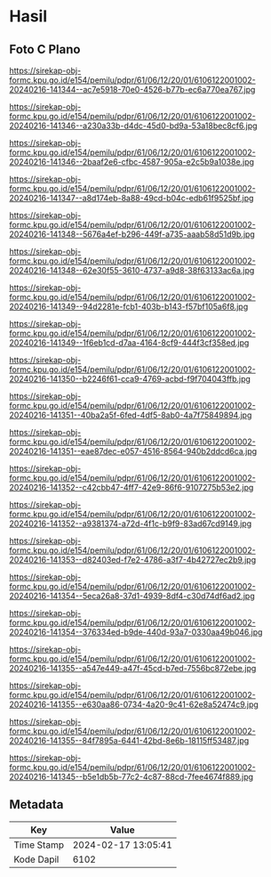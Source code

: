 # Hasil

## Foto C Plano

https://sirekap-obj-formc.kpu.go.id/e154/pemilu/pdpr/61/06/12/20/01/6106122001002-20240216-141344--ac7e5918-70e0-4526-b77b-ec6a770ea767.jpg

https://sirekap-obj-formc.kpu.go.id/e154/pemilu/pdpr/61/06/12/20/01/6106122001002-20240216-141346--a230a33b-d4dc-45d0-bd9a-53a18bec8cf6.jpg

https://sirekap-obj-formc.kpu.go.id/e154/pemilu/pdpr/61/06/12/20/01/6106122001002-20240216-141346--2baaf2e6-cfbc-4587-905a-e2c5b9a1038e.jpg

https://sirekap-obj-formc.kpu.go.id/e154/pemilu/pdpr/61/06/12/20/01/6106122001002-20240216-141347--a8d174eb-8a88-49cd-b04c-edb61f9525bf.jpg

https://sirekap-obj-formc.kpu.go.id/e154/pemilu/pdpr/61/06/12/20/01/6106122001002-20240216-141348--5676a4ef-b296-449f-a735-aaab58d51d9b.jpg

https://sirekap-obj-formc.kpu.go.id/e154/pemilu/pdpr/61/06/12/20/01/6106122001002-20240216-141348--62e30f55-3610-4737-a9d8-38f63133ac6a.jpg

https://sirekap-obj-formc.kpu.go.id/e154/pemilu/pdpr/61/06/12/20/01/6106122001002-20240216-141349--94d2281e-fcb1-403b-b143-f57bf105a6f8.jpg

https://sirekap-obj-formc.kpu.go.id/e154/pemilu/pdpr/61/06/12/20/01/6106122001002-20240216-141349--1f6eb1cd-d7aa-4164-8cf9-444f3cf358ed.jpg

https://sirekap-obj-formc.kpu.go.id/e154/pemilu/pdpr/61/06/12/20/01/6106122001002-20240216-141350--b2246f61-cca9-4769-acbd-f9f704043ffb.jpg

https://sirekap-obj-formc.kpu.go.id/e154/pemilu/pdpr/61/06/12/20/01/6106122001002-20240216-141351--40ba2a5f-6fed-4df5-8ab0-4a7f75849894.jpg

https://sirekap-obj-formc.kpu.go.id/e154/pemilu/pdpr/61/06/12/20/01/6106122001002-20240216-141351--eae87dec-e057-4516-8564-940b2ddcd6ca.jpg

https://sirekap-obj-formc.kpu.go.id/e154/pemilu/pdpr/61/06/12/20/01/6106122001002-20240216-141352--c42cbb47-4ff7-42e9-86f6-9107275b53e2.jpg

https://sirekap-obj-formc.kpu.go.id/e154/pemilu/pdpr/61/06/12/20/01/6106122001002-20240216-141352--a9381374-a72d-4f1c-b9f9-83ad67cd9149.jpg

https://sirekap-obj-formc.kpu.go.id/e154/pemilu/pdpr/61/06/12/20/01/6106122001002-20240216-141353--d82403ed-f7e2-4786-a3f7-4b42727ec2b9.jpg

https://sirekap-obj-formc.kpu.go.id/e154/pemilu/pdpr/61/06/12/20/01/6106122001002-20240216-141354--5eca26a8-37d1-4939-8df4-c30d74df6ad2.jpg

https://sirekap-obj-formc.kpu.go.id/e154/pemilu/pdpr/61/06/12/20/01/6106122001002-20240216-141354--376334ed-b9de-440d-93a7-0330aa49b046.jpg

https://sirekap-obj-formc.kpu.go.id/e154/pemilu/pdpr/61/06/12/20/01/6106122001002-20240216-141355--a547e449-a47f-45cd-b7ed-7556bc872ebe.jpg

https://sirekap-obj-formc.kpu.go.id/e154/pemilu/pdpr/61/06/12/20/01/6106122001002-20240216-141355--e630aa86-0734-4a20-9c41-62e8a52474c9.jpg

https://sirekap-obj-formc.kpu.go.id/e154/pemilu/pdpr/61/06/12/20/01/6106122001002-20240216-141355--84f7895a-6441-42bd-8e6b-18115ff53487.jpg

https://sirekap-obj-formc.kpu.go.id/e154/pemilu/pdpr/61/06/12/20/01/6106122001002-20240216-141345--b5e1db5b-77c2-4c87-88cd-7fee4674f889.jpg


## Metadata

| Key        | Value               |
| ---------- | ------------------- |
| Time Stamp | 2024-02-17 13:05:41 |
| Kode Dapil | 6102                |



